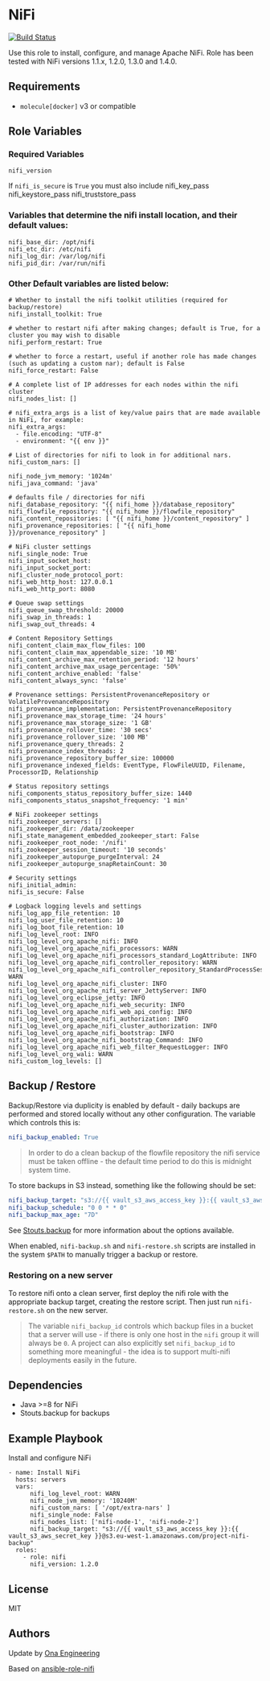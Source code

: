 NiFi
====

[![Build Status](https://travis-ci.org/onaio/ansible-nifi.svg?branch=master)](https://travis-ci.org/onaio/ansible-nifi)

Use this role to install, configure, and manage Apache NiFi.
Role has been tested with NiFi versions 1.1.x, 1.2.0, 1.3.0 and 1.4.0.

Requirements
------------

  - `molecule[docker]` v3 or compatible

Role Variables
--------------

### Required Variables
    nifi_version

If `nifi_is_secure` is `True` you must also include
    nifi_key_pass
    nifi_keystore_pass
    nifi_truststore_pass

### Variables that determine the nifi install location, and their default values:

    nifi_base_dir: /opt/nifi
    nifi_etc_dir: /etc/nifi
    nifi_log_dir: /var/log/nifi
    nifi_pid_dir: /var/run/nifi

### Other Default variables are listed below:

    # Whether to install the nifi toolkit utilities (required for backup/restore)
    nifi_install_toolkit: True

    # whether to restart nifi after making changes; default is True, for a cluster you may wish to disable
    nifi_perform_restart: True

    # whether to force a restart, useful if another role has made changes (such as updating a custom nar); default is False
    nifi_force_restart: False

    # A complete list of IP addresses for each nodes within the nifi cluster
    nifi_nodes_list: []

    # nifi_extra_args is a list of key/value pairs that are made available in NiFi, for example:
    nifi_extra_args:
      - file.encoding: "UTF-8"
      - environment: "{{ env }}"

    # List of directories for nifi to look in for additional nars.
    nifi_custom_nars: []

    nifi_node_jvm_memory: '1024m'
    nifi_java_command: 'java'
    
    # defaults file / directories for nifi
    nifi_database_repository: "{{ nifi_home }}/database_repository"
    nifi_flowfile_repository: "{{ nifi_home }}/flowfile_repository"
    nifi_content_repositories: [ "{{ nifi_home }}/content_repository" ]
    nifi_provenance_repositories: [ "{{ nifi_home }}/provenance_repository" ]
    
    # NiFi cluster settings
    nifi_single_node: True
    nifi_input_socket_host:
    nifi_input_socket_port:
    nifi_cluster_node_protocol_port:
    nifi_web_http_host: 127.0.0.1
    nifi_web_http_port: 8080
    
    # Queue swap settings
    nifi_queue_swap_threshold: 20000
    nifi_swap_in_threads: 1
    nifi_swap_out_threads: 4

    # Content Repository Settings
    nifi_content_claim_max_flow_files: 100
    nifi_content_claim_max_appendable_size: '10 MB'
    nifi_content_archive_max_retention_period: '12 hours'
    nifi_content_archive_max_usage_percentage: '50%'
    nifi_content_archive_enabled: 'false'
    nifi_content_always_sync: 'false'
     
    # Provenance settings: PersistentProvenanceRepository or VolatileProvenanceRepository
    nifi_provenance_implementation: PersistentProvenanceRepository
    nifi_provenance_max_storage_time: '24 hours'
    nifi_provenance_max_storage_size: '1 GB'
    nifi_provenance_rollover_time: '30 secs'
    nifi_provenance_rollover_size: '100 MB'
    nifi_provenance_query_threads: 2
    nifi_provenance_index_threads: 2
    nifi_provenance_repository_buffer_size: 100000
    nifi_provenance_indexed_fields: EventType, FlowFileUUID, Filename, ProcessorID, Relationship
    
    # Status repository settings
    nifi_components_status_repository_buffer_size: 1440
    nifi_components_status_snapshot_frequency: '1 min'
    
    # NiFi zookeeper settings
    nifi_zookeeper_servers: []
    nifi_zookeeper_dir: /data/zookeeper
    nifi_state_management_embedded_zookeeper_start: False
    nifi_zookeeper_root_node: '/nifi'
    nifi_zookeeper_session_timeout: '10 seconds'
    nifi_zookeeper_autopurge_purgeInterval: 24
    nifi_zookeeper_autopurge_snapRetainCount: 30
    
    # Security settings
    nifi_initial_admin:
    nifi_is_secure: False
    
    # Logback logging levels and settings
    nifi_log_app_file_retention: 10
    nifi_log_user_file_retention: 10
    nifi_log_boot_file_retention: 10
    nifi_log_level_root: INFO
    nifi_log_level_org_apache_nifi: INFO
    nifi_log_level_org_apache_nifi_processors: WARN
    nifi_log_level_org_apache_nifi_processors_standard_LogAttribute: INFO
    nifi_log_level_org_apache_nifi_controller_repository: WARN
    nifi_log_level_org_apache_nifi_controller_repository_StandardProcessSession: WARN
    nifi_log_level_org_apache_nifi_cluster: INFO
    nifi_log_level_org_apache_nifi_server_JettyServer: INFO
    nifi_log_level_org_eclipse_jetty: INFO
    nifi_log_level_org_apache_nifi_web_security: INFO
    nifi_log_level_org_apache_nifi_web_api_config: INFO
    nifi_log_level_org_apache_nifi_authorization: INFO
    nifi_log_level_org_apache_nifi_cluster_authorization: INFO
    nifi_log_level_org_apache_nifi_bootstrap: INFO
    nifi_log_level_org_apache_nifi_bootstrap_Command: INFO
    nifi_log_level_org_apache_nifi_web_filter_RequestLogger: INFO
    nifi_log_level_org_wali: WARN
    nifi_custom_log_levels: []

## Backup / Restore

Backup/Restore via duplicity is enabled by default - daily backups are performed and stored locally without any other configuration.  The variable which controls this is:

```yaml
nifi_backup_enabled: True
```

> In order to do a clean backup of the flowfile repository the nifi service must be taken offline - the default time period to do this is midnight system time.

To store backups in S3 instead, something like the following should be set:

```yaml
nifi_backup_target: "s3://{{ vault_s3_aws_access_key }}:{{ vault_s3_aws_secret_key }}@s3.eu-west-1.amazonaws.com/{{ project_name }}-nifi-backup"
nifi_backup_schedule: "0 0 * * 0"
nifi_backup_max_age: "7D"
```

See [Stouts.backup](https://github.com/Stouts/Stouts.backup) for more information about the options available.

When enabled, `nifi-backup.sh` and `nifi-restore.sh` scripts are installed in the system `$PATH` to manually trigger a backup or restore.

### Restoring on a new server

To restore nifi onto a clean server, first deploy the nifi role with the appropriate backup target, creating the restore script.  Then just run `nifi-restore.sh` on the new server.

> The variable `nifi_backup_id` controls which backup files in a bucket that a server will use - if there is only one host in the `nifi` group it will always be `0`.  A project can also explicitly set `nifi_backup_id` to something more meaningful - the idea is to support multi-nifi deployments easily in the future. 

Dependencies
------------

- Java >=8 for NiFi
- Stouts.backup for backups

Example Playbook
----------------

Install and configure NiFi

    - name: Install NiFi
      hosts: servers
      vars: 
          nifi_log_level_root: WARN
          nifi_node_jvm_memory: '10240M'
          nifi_custom_nars: [ '/opt/extra-nars' ]
          nifi_single_node: False
          nifi_nodes_list: ['nifi-node-1', 'nifi-node-2']
          nifi_backup_target: "s3://{{ vault_s3_aws_access_key }}:{{ vault_s3_aws_secret_key }}@s3.eu-west-1.amazonaws.com/project-nifi-backup"
      roles:
        - role: nifi
          nifi_version: 1.2.0

License
-------

MIT

Authors
-------

Update by [Ona Engineering](https://ona.io)

Based on [ansible-role-nifi](https://github.com/Asymmetrik/ansible-role-nifi)

